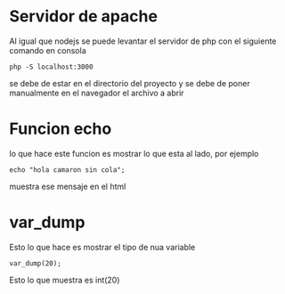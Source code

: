 # Servidor de apache
Al igual que nodejs se puede levantar el servidor de php con el siguiente comando en consola
```
php -S localhost:3000
```
se debe de estar en el directorio del proyecto y se debe de poner manualmente en el navegador el archivo a abrir

# Funcion echo
lo que hace este funcion es mostrar lo que esta al lado, por ejemplo
```
echo "hola camaron sin cola";
```
muestra ese mensaje en el html

# var_dump
Esto lo que hace es mostrar el tipo de nua variable
```
var_dump(20);
```
Esto lo que muestra es int(20)